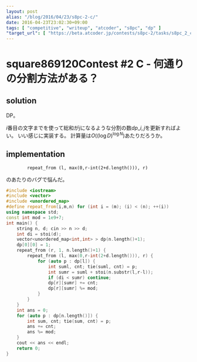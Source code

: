 ```yaml
---
layout: post
alias: "/blog/2016/04/23/s8pc-2-c/"
date: 2016-04-23T23:02:30+09:00
tags: [ "competitive", "writeup", "atcoder", "s8pc", "dp" ]
"target_url": [ "https://beta.atcoder.jp/contests/s8pc-2/tasks/s8pc_2_c" ]
---
```


# square869120Contest #2 C - 何通りの分割方法がある？

## solution

DP。

$i$番目の文字までを使って総和が$j$になるような分割の数$dp\_{i,j}$を更新すればよい。
いい感じに実装する。
計算量は$O((\log D)^{\log N})$あたりだろうか。

## implementation

```
        repeat_from (l, max(0,r-int(2+d.length())), r)
```

のあたりのバグで悩んだ。

``` c++
#include <iostream>
#include <vector>
#include <unordered_map>
#define repeat_from(i,m,n) for (int i = (m); (i) < (n); ++(i))
using namespace std;
const int mod = 1e9+7;
int main() {
    string n, d; cin >> n >> d;
    int di = stoi(d);
    vector<unordered_map<int,int> > dp(n.length()+1);
    dp[0][0] = 1;
    repeat_from (r, 1, n.length()+1) {
        repeat_from (l, max(0,r-int(2+d.length())), r) {
            for (auto p : dp[l]) {
                int suml, cnt; tie(suml, cnt) = p;
                int sumr = suml + stoi(n.substr(l,r-l));
                if (di < sumr) continue;
                dp[r][sumr] += cnt;
                dp[r][sumr] %= mod;
            }
        }
    }
    int ans = 0;
    for (auto p : dp[n.length()]) {
        int sum, cnt; tie(sum, cnt) = p;
        ans += cnt;
        ans %= mod;
    }
    cout << ans << endl;
    return 0;
}
```
